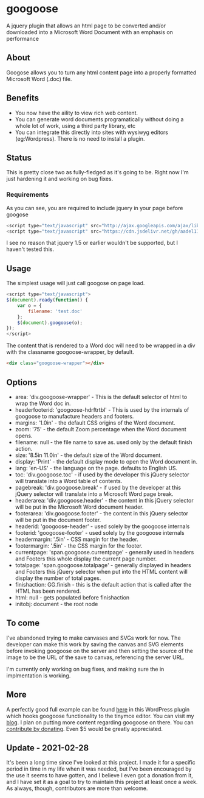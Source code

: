 # googoose
A jquery plugin that allows an html page to be converted and/or downloaded into a Microsoft Word Document with an emphasis on performance

## About
Googose allows you to turn any html content page into a properly formatted Microsoft Word (.doc) file.

## Benefits
* You now have the aility to view rich web content.
* You can generate word documents programatically without doing a whole lot of work, using a third party library, etc
* You can integrate this directly into sites with wysiwyg editors (eg:Wordpress). There is no need to install a plugin.

## Status
This is pretty close two as fully-fledged as it's going to be. Right now I'm just hardening it and working on bug fixes.

### Requirements
As you can see, you are required to include jquery in your page before googose

``` javascript
<script type="text/javascript" src="http://ajax.googleapis.com/ajax/libs/jquery/1.6.2/jquery.min.js"></script>              
<script type="text/javascript" src="https://cdn.jsdelivr.net/gh/aadel112/googoose@master/jquery.googoose.js"></script>
```

I see no reason that jquery 1.5 or earlier wouldn't be supported, but I haven't tested this.

## Usage
The simplest usage will just call googose on page load.

``` javascript
<script type="text/javascript">
$(document).ready(function() {
    var o = {
        filename: 'test.doc'
    };
    $(document).googoose(o);
});
</script>
```

The content that is rendered to a Word doc will need to be wrapped in a div with the classname googoose-wrapper, by default.

``` html
<div class="googoose-wrapper"></div>
```

## Options
* area: 'div.googoose-wrapper' - This is the default selector of html to wrap the Word doc in.
* headerfooterid: 'googoose-hdrftrtbl' - This is used by the internals of googoose to manufacture headers and footers.
* margins: '1.0in' - the default CSS origins of the Word document. 
* zoom: '75' - the default Zoom percentage when the Word document opens.
* filename: null - the file name to save as. used only by the default finish action.
* size: '8.5in 11.0in' - the default size of the Word document.
* display: 'Print' - the default display mode to open the Word document in.
* lang: 'en-US' - the language on the page. defaults to English US.
* toc: 'div.googoose.toc' - if used by the developer this jQuery selector will translate into a Word table of contents.
* pagebreak: 'div.googoose.break' - if used by the developer at this jQuery selector will translate into a Microsoft Word page break.
* headerarea: 'div.googoose.header' - the content in this jQuery selector will be put in the Microsoft Word document header.
* footerarea: 'div.googoose.footer' - the content in this jQuery selector will be put in the document footer.
* headerid: 'googoose-header' - used solely by the googoose internals
* footerid: 'googoose-footer' - used solely by the googoose internals
* headermargin: '.5in' - CSS margin for the header.
* footermargin: '.5in' - the CSS margin for the footer.
* currentpage: 'span.googoose.currentpage' - generally used in headers and Footers this whole display the current page number.
* totalpage: 'span.googoose.totalpage' - generally displayed in headers and Footers this jQuery selector when put into the HTML content will display the number of total pages.
* finishaction: GG.finish - this is the default action that is called after the HTML has been rendered.
* html: null - gets populated before finishaction
* initobj: document - the root node

## To come
I've abandoned trying to make canvases and SVGs work for now. The developer can make this work by saving the canvas and SVG elements before invoking googoose on the server and then setting the source of the image to be the URL of the save to canvas, referencing the server URL.

I'm currently only working on bug fixes, and making sure the in implmentation is working.

## More
A perfectly good full example can be found [here](https://github.com/aadel112/wp-googoose) in this WordPress plugin which hooks googoose functionality to the tinymce editor.
You can visit my [blog](http://aadel112.com). I plan on putting more content regarding googoose on there. You can [contribute by donating](https://www.paypal.me/aadel112/5). Even $5 would be greatly appreciated.

## Update - 2021-02-28
It's been a long time since I've looked at this project. I made it for a specific period in time in my life when it was needed, but I've been encouraged by the use it seems to have gotten, and I believe I even got a donation from it, and I have set it as a goal to try to maintain this project at least once a week. As always, though, contributors are more than welcome.
